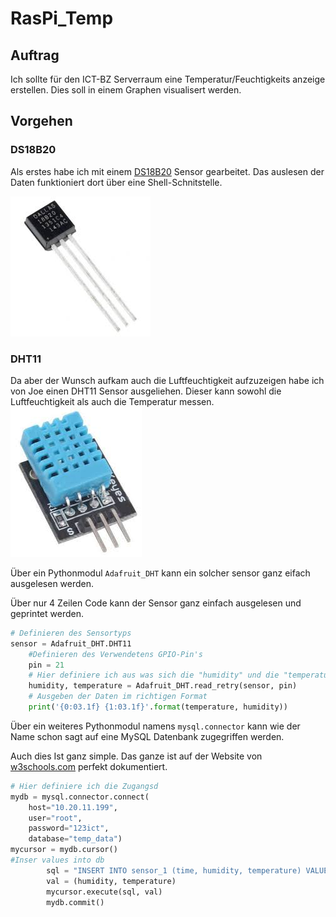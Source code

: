 # RasPi_Temp
## Auftrag
Ich sollte für den ICT-BZ Serverraum eine Temperatur/Feuchtigkeits anzeige erstellen. Dies soll in einem Graphen visualisert werden. 

## Vorgehen
### DS18B20
Als erstes habe ich mit einem [DS18B20](./02DS18B20) Sensor gearbeitet. Das auslesen der Daten funktioniert dort über eine Shell-Schnitstelle. 

![Bild eines DS18B20](./data/DS18B20.jpg)

### DHT11
Da aber der Wunsch aufkam auch die Luftfeuchtigkeit aufzuzeigen habe ich von Joe einen DHT11 Sensor ausgeliehen. 
Dieser kann sowohl die Luftfeuchtigkeit als auch die Temperatur messen. 
![Bild eines DS18B20](./data/DHT11.jpg)

Über ein Pythonmodul ``` Adafruit_DHT ``` kann ein solcher sensor ganz eifach ausgelesen werden. 

Über nur 4 Zeilen Code kann der Sensor ganz einfach ausgelesen und geprintet werden.

```python
# Definieren des Sensortyps
sensor = Adafruit_DHT.DHT11
    #Definieren des Verwendetens GPIO-Pin's
    pin = 21
    # Hier definiere ich aus was sich die "humidity" und die "temperature" zusammensetzt. 
    humidity, temperature = Adafruit_DHT.read_retry(sensor, pin)
    # Ausgeben der Daten im richtigen Format
    print('{0:03.1f} {1:03.1f}'.format(temperature, humidity))
```
Über ein weiteres Pythonmodul namens ```mysql.connector``` kann wie der Name schon sagt auf eine MySQL Datenbank zugegriffen werden. 

Auch dies Ist ganz simple. Das ganze ist auf der Website von [w3schools.com](https://www.w3schools.com/python/python_mysql_getstarted.asp "Link zu w3shools.com") perfekt dokumentiert.

```python
# Hier definiere ich die Zugangsd
mydb = mysql.connector.connect(
    host="10.20.11.199", 
    user="root",
    password="123ict",
    database="temp_data")
mycursor = mydb.cursor()
#Inser values into db
        sql = "INSERT INTO sensor_1 (time, humidity, temperature) VALUES (now(), %s,%s)"
        val = (humidity, temperature)
        mycursor.execute(sql, val)
        mydb.commit()
```
